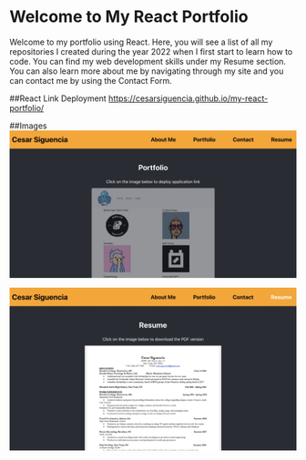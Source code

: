 # Welcome to My React Portfolio

Welcome to my portfolio using React. Here, you will see a list of all my repositories I created during the year 2022 when I first start to learn how to code. You can find my web development skills under my Resume section. You can also learn more about me by navigating through my site and you can contact me by using the Contact Form. 

##React Link Deployment
https://cesarsiguencia.github.io/my-react-portfolio/

##Images
![screenshot-of-app-1](./screenshots/screenshot-1.png)

![screenshot-of-app-2](./screenshots/screenshot-2.png)
